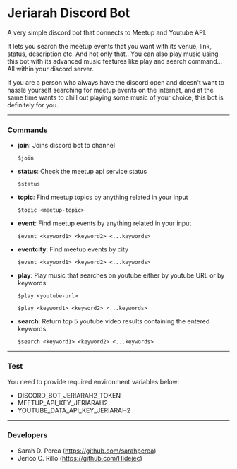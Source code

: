 # Jeriarah Discord Bot

A very simple discord bot that connects to Meetup and Youtube API.

It lets you search the meetup events that you want with its venue, link, status, description etc. And not only that.. You can also play music using this bot with its advanced music features like play and search command... All within your discord server.

If you are a person who always have the discord open and doesn't want to hassle yourself searching for meetup events on the internet, and at the same time wants to chill out playing some music of your choice, this bot is definitely for you. 

--- 

### Commands

- **join**: Joins discord bot to channel

	`$join`

- **status**: Check the meetup api service status

	`$status`

- **topic**: Find meetup topics by anything related in your input

	`$topic <meetup-topic>`

- **event**: Find meetup events by anything related in your input

	`$event <keyword1> <keyword2> <...keywords>`

- **eventcity**: Find meetup events by city

	`$event <keyword1> <keyword2> <...keywords>`

- **play**: Play music that searches on youtube either by youtube URL or by keywords

	`$play <youtube-url>`
	
	`$play <keyword1> <keyword2> <...keywords>`
		
- **search**: Return top 5 youtube video results containing the entered keywords

	`$search <keyword1> <keyword2> <...keywords>`

---

### Test

You need to provide required environment variables below: 

- DISCORD_BOT_JERIARAH2_TOKEN
- MEETUP_API_KEY_JERIARAH2
- YOUTUBE_DATA_API_KEY_JERIARAH2

---

### Developers

- Sarah D. Perea (https://github.com/sarahperea)
- Jerico C. Rillo (https://github.com/Hidejec)
